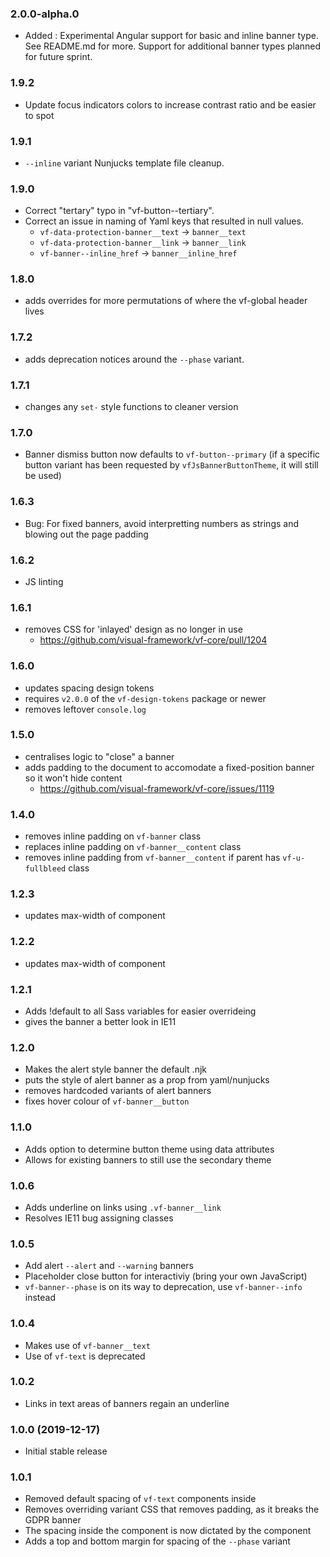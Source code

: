 ### 2.0.0-alpha.0

* Added : Experimental Angular support for basic and inline banner type. See README.md for more. Support for additional banner types planned for future sprint.

### 1.9.2

* Update focus indicators colors to increase contrast ratio and be easier to spot

### 1.9.1

* `--inline` variant Nunjucks template file cleanup.

### 1.9.0

* Correct "tertary" typo in "vf-button--tertiary".
* Correct an issue in naming of Yaml keys that resulted in null values.
  * `vf-data-protection-banner__text` -> `banner__text`
  * `vf-data-protection-banner__link` -> `banner__link`
  * `vf-banner--inline_href` -> `banner__inline_href`

### 1.8.0

* adds overrides for more permutations of where the vf-global header lives

### 1.7.2

* adds deprecation notices around the `--phase` variant.

### 1.7.1

* changes any `set-` style functions to cleaner version

### 1.7.0

* Banner dismiss button now defaults to `vf-button--primary` (if a specific button variant has been requested by `vfJsBannerButtonTheme`, it will still be used)

### 1.6.3

* Bug: For fixed banners, avoid interpretting numbers as strings and blowing out the page padding

### 1.6.2

* JS linting

### 1.6.1

* removes CSS for 'inlayed' design as no longer in use
  * https://github.com/visual-framework/vf-core/pull/1204

### 1.6.0

* updates spacing design tokens
* requires `v2.0.0` of the `vf-design-tokens` package or newer
* removes leftover `console.log`

### 1.5.0

* centralises logic to "close" a banner
* adds padding to the document to accomodate a fixed-position banner so it won't hide content
  - https://github.com/visual-framework/vf-core/issues/1119

### 1.4.0

* removes inline padding on `vf-banner` class
* replaces inline padding on `vf-banner__content` class
* removes inline padding from `vf-banner__content` if parent has `vf-u-fullbleed` class

### 1.2.3

* updates max-width of component

### 1.2.2

* updates max-width of component

### 1.2.1

* Adds !default to all Sass variables for easier overrideing
* gives the banner a better look in IE11

### 1.2.0

* Makes the alert style banner the default .njk
* puts the style of alert banner as a prop from yaml/nunjucks
* removes hardcoded variants of alert banners
* fixes hover colour of `vf-banner__button`

### 1.1.0

* Adds option to determine button theme using data attributes
* Allows for existing banners to still use the secondary theme

### 1.0.6

* Adds underline on links using `.vf-banner__link`
* Resolves IE11 bug assigning classes

### 1.0.5

* Add alert `--alert` and `--warning` banners
* Placeholder close button for interactiviy (bring your own JavaScript)
* `vf-banner--phase` is on its way to deprecation, use `vf-banner--info` instead

### 1.0.4

* Makes use of `vf-banner__text`
* Use of `vf-text` is deprecated

### 1.0.2

* Links in text areas of banners regain an underline

### 1.0.0 (2019-12-17)

* Initial stable release

### 1.0.1

* Removed default spacing of `vf-text` components inside
* Removes overriding variant CSS that removes padding, as it breaks the GDPR banner
* The spacing inside the component is now dictated by the component
* Adds a top and bottom margin for spacing of the `--phase` variant
